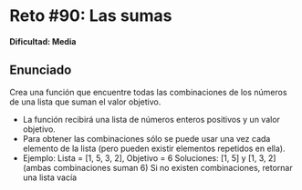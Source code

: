 # Reto #90: Las sumas

#### Dificultad: Media

## Enunciado

Crea una función que encuentre todas las combinaciones de los números de una lista que suman el valor objetivo.

- La función recibirá una lista de números enteros positivos y un valor objetivo.
- Para obtener las combinaciones sólo se puede usar una vez cada elemento de la lista (pero pueden existir elementos repetidos en ella).
- Ejemplo: Lista = [1, 5, 3, 2], Objetivo = 6
  Soluciones: [1, 5] y [1, 3, 2] (ambas combinaciones suman 6)
  Si no existen combinaciones, retornar una lista vacía
